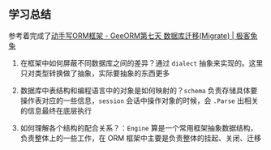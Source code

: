 




## 学习总结
参考着完成了[动手写ORM框架 - GeeORM第七天 数据库迁移(Migrate) | 极客兔兔](https://geektutu.com/post/geeorm-day7.html)

1. 在框架中如何屏蔽不同数据库之间的差异？通过 `dialect` 抽象来实现的。这里只对类型转换做了抽象，实际要抽象的东西更多
2. 数据库中表结构和编程语言中的对象是如何映射的？`schema` 负责存储具体要操作表对应的一些信息，`session` 会话中操作对象的时候，会 `.Parse` 出相关的信息最终在底层执行

1. 如何理解各个结构的配合关系？：`Engine` 算是一个常用框架抽象数据结构，负责整体上的一些工作，在 ORM 框架中主要是负责整体的挂起、关闭、迁移


